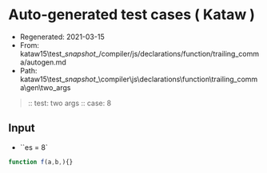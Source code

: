 # Auto-generated test cases ( Kataw )
- Regenerated: 2021-03-15
- From: kataw15\test\__snapshot__/compiler/js/declarations/function/trailing_comma/autogen.md
- Path: kataw15\test\__snapshot__\compiler\js\declarations\function\trailing_comma\gen\two_args
> :: test: two args
> :: case: 8
## Input
- ``es = 8`

`````js
function f(a,b,){}
`````
